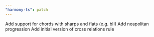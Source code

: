 ```yaml
---
"harmony-ts": patch
---
```


Add support for chords with sharps and flats (e.g. bII)
Add neapolitan progression
Add initial version of cross relations rule
